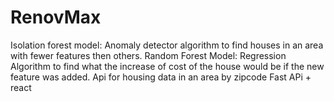 # RenovMax
Isolation forest model: Anomaly detector algorithm to find houses in an area with fewer features then others. 
Random Forest Model: Regression Algorithm to find what the increase of cost of the house would be if the new feature was added. 
Api for housing data in an area by zipcode
Fast APi + react
